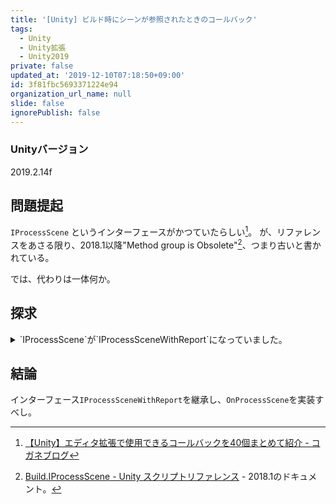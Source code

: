 ```yaml
---
title: '[Unity] ビルド時にシーンが参照されたときのコールバック'
tags:
  - Unity
  - Unity拡張
  - Unity2019
private: false
updated_at: '2019-12-10T07:18:50+09:00'
id: 3f81fbc5693371224e94
organization_url_name: null
slide: false
ignorePublish: false
---
```

### Unityバージョン
2019.2.14f


## 問題提起

`IProcessScene` というインターフェースがかつていたらしい[^1]。
が、リファレンスをあさる限り、2018.1以降"Method group is Obsolete"[^2]、つまり古いと書かれている。

では、代わりは一体何か。

## 探求

<details><summary>`IProcessScene`が`IProcessSceneWithReport`になっていました。</summary><div>
とりあえず`IProcessScene`でぐぐると、ドンピシャなのではというQ&Aを発見。
> Remote Settingsを利用する際、Asset Storeからパッケージをインポートすると、次のようなコンパイルエラーが発生します。
>
> ```
> Assets/Editor/RemoteSettings/RemoteSettingsLinker.cs(23,18): error CS0535: `UnityEngine.Analytics.RemoteSettingsLinker' does not implement interface member `UnityEditor.Build.IPreprocessBuild.OnPreprocessBuild(UnityEditor.BuildTarget, string)'
> 
> Assets/Editor/RemoteSettings/RemoteSettingsLinker.cs(23,18): error CS0535: `UnityEngine.Analytics.RemoteSettingsLinker' does not implement interface member `UnityEditor.Build.IPreprocessBuild.OnPreprocessBuild(UnityEditor.BuildTarget, string)'
> ```
> [^3]

読み進めると、`IProcessScene`が`IProcessSceneWithReport`に置き換わっている様子なので、スクリプトリファレンスを見てみる。

https://docs.unity3d.com/ja/2019.2/ScriptReference/Build.IProcessSceneWithReport.OnProcessScene.html

ビンゴ。恐らく、引数に`Build.Reporting.BuildReport`が加わってあたらしくなったためだろう。
</div></details>

## 結論

インターフェース`IProcessSceneWithReport`を継承し、`OnProcessScene`を実装すべし。


[^1]: [【Unity】エディタ拡張で使用できるコールバックを40個まとめて紹介 - コガネブログ](http://baba-s.hatenablog.com/entry/2017/12/04/090000)
[^2]: [Build.IProcessScene - Unity スクリプトリファレンス](https://docs.unity3d.com/ja/2018.1/ScriptReference/Build.IProcessScene.html) - 2018.1のドキュメント。
[^3]: [Unity2018以降でRemote Settingsをインポートするとコンパイルエラーになる場合の対処法 &ndash; ユニティ・テクノロジーズ・ジャパン合同会社](https://helpdesk.unity3d.co.jp/hc/ja/articles/360032362271-Unity2018%E4%BB%A5%E9%99%8D%E3%81%A7Remote-Settings%E3%82%92%E3%82%A4%E3%83%B3%E3%83%9D%E3%83%BC%E3%83%88%E3%81%99%E3%82%8B%E3%81%A8%E3%82%B3%E3%83%B3%E3%83%91%E3%82%A4%E3%83%AB%E3%82%A8%E3%83%A9%E3%83%BC%E3%81%AB%E3%81%AA%E3%82%8B%E5%A0%B4%E5%90%88%E3%81%AE%E5%AF%BE%E5%87%A6%E6%B3%95)
